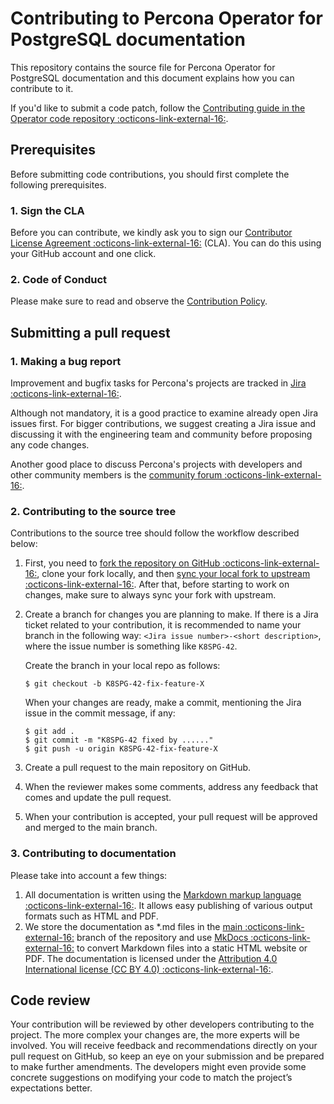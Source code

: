 # Contributing to Percona Operator for PostgreSQL documentation

This repository contains the source file for Percona Operator for PostgreSQL documentation and this document explains how you can contribute to it. 

If you'd like to submit a code patch, follow the [Contributing guide in the Operator code repository :octicons-link-external-16:](https://github.com/percona/percona-postgresql-operator/blob/main/CONTRIBUTING.md). 

## Prerequisites

Before submitting code contributions, you should first complete the following prerequisites.

### 1. Sign the CLA

Before you can contribute, we kindly ask you to sign our [Contributor License Agreement :octicons-link-external-16:](https://cla-assistant.io/percona/percona-postgresql-operator) (CLA). You can do this using your GitHub account and one click.

### 2. Code of Conduct

Please make sure to read and observe the [Contribution Policy](code-of-conduct.md).

## Submitting a pull request

### 1. Making a bug report

Improvement and bugfix tasks for Percona's projects are tracked in [Jira :octicons-link-external-16:](https://jira.percona.com/projects/K8SPG/issues).

Although not mandatory, it is a good practice to examine already open Jira issues first. For bigger contributions, we suggest creating a Jira issue and discussing it with the engineering team and community before proposing any code changes.

Another good place to discuss Percona's projects with developers and other community members is the [community forum :octicons-link-external-16:](https://forums.percona.com).

### 2. Contributing to the source tree

Contributions to the source tree should follow the workflow described below:

1. First, you need to [fork the repository on GitHub :octicons-link-external-16:](https://docs.github.com/en/github/getting-started-with-github/fork-a-repo), clone your fork locally, and then [sync your local fork to upstream :octicons-link-external-16:](https://docs.github.com/en/github/collaborating-with-issues-and-pull-requests/syncing-a-fork). After that, before starting to work on changes, make sure to always sync your fork with upstream.
2. Create a branch for changes you are planning to make. If there is a Jira ticket related to your contribution, it is recommended to name your branch in the following way: `<Jira issue number>-<short description>`, where the issue number is something like `K8SPG-42`.

   Create the branch in your local repo as follows:

   ```
   $ git checkout -b K8SPG-42-fix-feature-X
   ```

   When your changes are ready, make a commit, mentioning the Jira issue in the commit message, if any:

   ```
   $ git add .
   $ git commit -m "K8SPG-42 fixed by ......"
   $ git push -u origin K8SPG-42-fix-feature-X
   ```

3. Create a pull request to the main repository on GitHub.
4. When the reviewer makes some comments, address any feedback that comes and update the pull request.
5. When your contribution is accepted, your pull request will be approved and merged to the main branch.

### 3. Contributing to documentation

Please take into account a few things:

1. All documentation is written using the [Markdown markup language :octicons-link-external-16:](https://en.wikipedia.org/wiki/Markdown). It allows easy publishing of various output formats such as HTML and PDF.
2. We store the documentation as *.md files in the [main :octicons-link-external-16:](https://github.com/percona/k8spg-docs/tree/main) branch of the repository and use [MkDocs :octicons-link-external-16:](https://www.mkdocs.org/) to convert Markdown files into a static HTML website or PDF. The documentation is licensed under the [Attribution 4.0 International license (CC BY 4.0) :octicons-link-external-16:](https://creativecommons.org/licenses/by/4.0/).

## Code review

Your contribution will be reviewed by other developers contributing to the project. The more complex your changes are, the more experts will be involved. You will receive feedback and recommendations directly on your pull request on GitHub, so keep an eye on your submission and be prepared to make further amendments. The developers might even provide some concrete suggestions on modifying your code to match the project’s expectations better.
